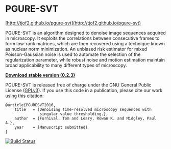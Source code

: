 # PGURE-SVT

[http://tjof2.github.io/pgure-svt](http://tjof2.github.io/pgure-svt)

PGURE-SVT is an algorithm designed to denoise image sequences acquired in microscopy. It exploits the correlations between
consecutive frames to form low-rank matrices, which are then recovered using a technique known as nuclear norm minimization.
An unbiased risk estimator for mixed Poisson-Gaussian noise is used to automate the selection of the regularization parameter,
while robust noise and motion estimation maintain broad applicability to many different types of microscopy. 

**[Download stable version (0.2.3)](https://github.com/tjof2/pgure-svt/archive/v0.2.3.tar.gz)**


PGURE-SVT is released free of charge under the GNU General Public License ([GPLv3](http://tjof2.github.io/pgure-svt/www.gnu.org/licenses/gpl-3.0.en.html)). If you use this code in a publication, please cite our work using this citation: 

```
@article{PGURESVT2016,
    title   = {Denoising time-resolved microscopy sequences with 
               singular value thresholding.},
    author  = {Furnival, Tom and Leary, Rowan K. and Midgley, Paul A.},
    year    = {Manuscript submitted}
}
```

[![Build Status](https://travis-ci.org/tjof2/pgure-svt.svg?branch=master)](https://travis-ci.org/tjof2/pgure-svt)
